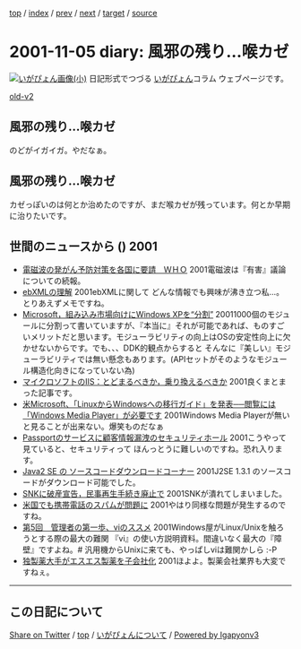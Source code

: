 [top](../index.html) 
 / [index](index.html) 
 / [prev](ig011102.html) 
 / [next](ig011106.html) 
 / [target](https://igapyon.github.io/diary/2001/ig011105.html) 
 / [source](https://github.com/igapyon/diary/blob/gh-pages/2001/ig011105.src.md) 

2001-11-05 diary: 風邪の残り…喉カゼ
=====================================================================================================
[![いがぴょん画像(小)](https://igapyon.github.io/diary/images/iga200306s.jpg "いがぴょん")](https://igapyon.github.io/diary/memo/memoigapyon.html) 日記形式でつづる [いがぴょん](https://igapyon.github.io/diary/memo/memoigapyon.html)コラム ウェブページです。

[old-v2](ig011105-orig.html)

## 風邪の残り…喉カゼ

のどがイガイガ。やだなぁ。


## 風邪の残り…喉カゼ

カゼっぽいのは何とか治めたのですが、まだ喉カゼが残っています。何とか早期に治りたいです。

## 世間のニュースから () 2001

* [電磁波の発がん予防対策を各国に要請　ＷＨＯ](http://www.asahi.com/international/update/1105/002.html)  2001電磁波は『有害』議論についての続報。
* [ebXMLの理解](http://www-6.ibm.com/jp/developerworks/xml/011102/j_x-ebxml-index.html)  2001ebXMLに関して どんな情報でも興味が沸き立つ私…。とりあえずメモですね。
* [Microsoft，組み込み市場向けにWindows XPを“分割”](http://www.zdnet.co.jp/news/0111/03/b_1102_06.html)  20011000個のモジュールに分割って書いていますが、『本当に』それが可能であれば、ものすごいメリットだと思います。モジューラビリティの向上はOSの安定性向上に欠かせないからです。でも、、、DDK的観点からすると そんなに『美しい』モジューラビリティでは無い懸念もあります。(APIセットがそのようなモジュール構造化向きになっていない為)
* [マイクロソフトのIIS：とどまるべきか，乗り換えるべきか](http://www.zdnet.co.jp/enterprise/0111/02/01110204.html)  2001良くまとまった記事です。
* [米Microsoft、「LinuxからWindowsへの移行ガイド」を発表──閲覧には「Windows Media Player」が必要です](http://linux.ascii24.com/linux/news/today/2001/11/02/630960-000.html)  2001Windows Media Playerが無いと見ることが出来ない。爆笑ものだなぁ
* [Passportのサービスに顧客情報漏洩のセキュリティホール](http://www.zdnet.co.jp/news/0111/03/b_1102_13.html)  2001こうやって見ていると、セキュリティって ほんっとうに難しいのですね。恐れ入ります。
* [Java2 SE の ソースコードダウンロードコーナー](http://www.sun.com/software/java2/download.html)  2001J2SE 1.3.1 のソースコードがダウンロード可能でした。
* [SNKに破産宣告，民事再生手続き廃止で](http://www.zdnet.co.jp/news/bursts/0111/02/snk.html)  2001SNKが潰れてしまいました。
* [米国でも携帯電話のスパムが問題に](http://www.zdnet.co.jp/news/0111/03/b_1102_09.html)  2001やはり同様な問題が発生するのですね。
* [第5回　管理者の第一歩、viのススメ](http://www.atmarkit.co.jp/flinux/rensai/theory05/theory05a.html)  2001Windows屋がLinux/Unixを触ろうとする際の最大の難関 『vi』の使い方説明資料。間違いなく最大の『障壁』ですよね。#  汎用機からUnixに来ても、やっぱしviは難関かしら :-P
* [独製薬大手がエスエス製薬を子会社化](http://www.asahi.com/business/update/1105/012.html)  2001ほよよ。製薬会社業界も大変ですねぇ。


----------------------------------------------------------------------------------------------------

## この日記について

[Share on Twitter](https://twitter.com/intent/tweet?hashtags=igapyon%2Cdiary%2C%E3%81%84%E3%81%8C%E3%81%B4%E3%82%87%E3%82%93&text=%E9%A2%A8%E9%82%AA%E3%81%AE%E6%AE%8B%E3%82%8A%E2%80%A6%E5%96%89%E3%82%AB%E3%82%BC&url=https%3A%2F%2Figapyon.github.io%2Fdiary%2F2001%2Fig011105.html) / [top](../index.html) / [いがぴょんについて](https://igapyon.github.io/diary/memo/memoigapyon.html) / [Powered by Igapyonv3](https://github.com/igapyon/igapyonv3)
